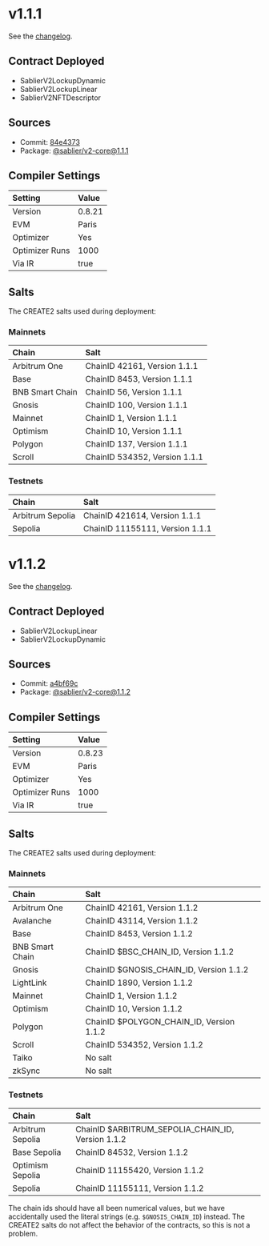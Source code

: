 # v1.1.1

See the [changelog](https://github.com/sablier-labs/v2-periphery/blob/main/CHANGELOG.md).

## Contract Deployed

- SablierV2LockupDynamic
- SablierV2LockupLinear
- SablierV2NFTDescriptor

## Sources

- Commit: [84e4373](https://github.com/sablier-labs/lockup/commit/84e4373a592fd654e85ccfbdccf8dbba2023d2a1)
- Package: [@sablier/v2-core@1.1.1](https://npmjs.com/package/@sablier/v2-core/v/1.1.1)

## Compiler Settings

| Setting        | Value  |
| :------------- | :----- |
| Version        | 0.8.21 |
| EVM            | Paris  |
| Optimizer      | Yes    |
| Optimizer Runs | 1000   |
| Via IR         | true   |

## Salts

The CREATE2 salts used during deployment:

### Mainnets

| Chain           | Salt                          |
| :-------------- | :---------------------------- |
| Arbitrum One    | ChainID 42161, Version 1.1.1  |
| Base            | ChainID 8453, Version 1.1.1   |
| BNB Smart Chain | ChainID 56, Version 1.1.1     |
| Gnosis          | ChainID 100, Version 1.1.1    |
| Mainnet         | ChainID 1, Version 1.1.1      |
| Optimism        | ChainID 10, Version 1.1.1     |
| Polygon         | ChainID 137, Version 1.1.1    |
| Scroll          | ChainID 534352, Version 1.1.1 |

### Testnets

| Chain            | Salt                            |
| :--------------- | :------------------------------ |
| Arbitrum Sepolia | ChainID 421614, Version 1.1.1   |
| Sepolia          | ChainID 11155111, Version 1.1.1 |

# v1.1.2

See the [changelog](https://github.com/sablier-labs/v2-periphery/blob/main/CHANGELOG.md).

## Contract Deployed

- SablierV2LockupLinear
- SablierV2LockupDynamic

## Sources

- Commit: [a4bf69c](https://github.com/sablier-labs/lockup/commit/a4bf69cf7024006b9a324eef433f20b74597eaaf)
- Package: [@sablier/v2-core@1.1.2](https://npmjs.com/package/@sablier/v2-core/v/1.1.2)

## Compiler Settings

| Setting        | Value  |
| :------------- | :----- |
| Version        | 0.8.23 |
| EVM            | Paris  |
| Optimizer      | Yes    |
| Optimizer Runs | 1000   |
| Via IR         | true   |

## Salts

The CREATE2 salts used during deployment:

### Mainnets

| Chain           | Salt                                     |
| :-------------- | :--------------------------------------- |
| Arbitrum One    | ChainID 42161, Version 1.1.2             |
| Avalanche       | ChainID 43114, Version 1.1.2             |
| Base            | ChainID 8453, Version 1.1.2              |
| BNB Smart Chain | ChainID $BSC_CHAIN_ID, Version 1.1.2     |
| Gnosis          | ChainID $GNOSIS_CHAIN_ID, Version 1.1.2  |
| LightLink       | ChainID 1890, Version 1.1.2              |
| Mainnet         | ChainID 1, Version 1.1.2                 |
| Optimism        | ChainID 10, Version 1.1.2                |
| Polygon         | ChainID $POLYGON_CHAIN_ID, Version 1.1.2 |
| Scroll          | ChainID 534352, Version 1.1.2            |
| Taiko           | No salt                                  |
| zkSync          | No salt                                  |

### Testnets

| Chain            | Salt                                              |
| :--------------- | :------------------------------------------------ |
| Arbitrum Sepolia | ChainID $ARBITRUM_SEPOLIA_CHAIN_ID, Version 1.1.2 |
| Base Sepolia     | ChainID 84532, Version 1.1.2                      |
| Optimism Sepolia | ChainID 11155420, Version 1.1.2                   |
| Sepolia          | ChainID 11155111, Version 1.1.2                   |

The chain ids should have all been numerical values, but we have accidentally used the literal strings (e.g.
`$GNOSIS_CHAIN_ID`) instead. The CREATE2 salts do not affect the behavior of the contracts, so this is not a problem.
